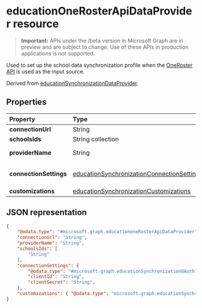 # educationOneRosterApiDataProvider resource

> **Important:** APIs under the /beta version in Microsoft Graph are in preview and are subject to change. Use of these APIs in production applications is not supported.

Used to set up the school data synchronization profile when the [OneRoster API](https://www.imsglobal.org/activity/onerosterlis) is used as the input source.

Derived from [educationSynchronizationDataProvider](educationsynchronizationdataprovider.md).

## Properties

| Property | Type | Description |
|:-|:-|:-|
| **connectionUrl** | String | The connection URL to the OneRoster instance. |
| **schoolsIds** | String collection |  The list of school sourcedIds to sync. |
| **providerName** | String | The OneRoster Service Provider name as defined by the [OneRoster specification](https://www.imsglobal.org/oneroster-v11-final-best-practice-and-implementation-guide#AppA). |
| **connectionSettings** | [educationSynchronizationConnectionSettings](educationsynchronizationconnectionsettings.md) | Connection settings for the OneRoster instance. Should be of type [educationSynchronizationOAuth1ConnectionSettings](educationsynchronizationoauth1connectionsettings.md) or [educationSynchronizationOAuth2ClientCredentialsConnectionSettings](educationsynchronizationoauth2clientcredentialsconnectionsettings.md). |
| **customizations** | [educationSynchronizationCustomizations](educationsynchronizationcustomizations.md) | Optional customization to be applied to the synchronization profile.|

## JSON representation
<!-- {
  "blockType": "resource",
  "optionalProperties": [

  ],
  "@odata.type": "#microsoft.graph.educationoneRosterApiDataProvider"
}-->

```json
{
    "@odata.type": "#microsoft.graph.educationoneRosterApiDataProvider",
    "connectionUrl": "String",
    "providerName": "String",
    "schoolsIds": [
        "String"
    ],
    "connectionSettings": {
        "@odata.type": "#microsoft.graph.educationSynchronizationOAuth1ConnectionSettings",
        "clientId": "String",
        "clientSecret": "String",
    },
    "customizations": { "@odata.type": "microsoft.graph.educationSynchronizationCustomizations" }
}
```

